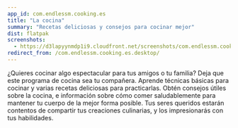 ```yaml
---
app_id: com.endlessm.cooking.es
title: "La cocina"
summary: "Recetas deliciosas y consejos para cocinar mejor"
dist: flatpak
screenshots:
  - https://d3lapyynmdp1i9.cloudfront.net/screenshots/com.endlessm.cooking.es/C/com.endlessm.cooking.es-screenshot1.jpg
redirect_from: /com.endlessm.cooking.es.desktop/
---
```


<p>¿Quieres cocinar algo espectacular para tus amigos o tu familia? Deja que este programa de cocina sea tu compañera. Aprende técnicas básicas para cocinar y varias recetas deliciosas para practicarlas. Obtén consejos útiles sobre la cocina, e información sobre cómo comer saludablemente para mantener tu cuerpo de la mejor forma posible. Tus seres queridos estarán contentos de compartir tus creaciones culinarias, y los impresionarás con tus habilidades.</p>